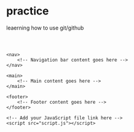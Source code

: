 # practice
leaerning how to use git/github

<!DOCTYPE html>
<html lang="en">
<head>
    <meta charset="UTF-8">
    <meta http-equiv="X-UA-Compatible" content="IE=edge">
    <meta name="viewport" content="width=device-width, initial-scale=1.0">
    <title>Document Title</title>
    <!-- Add your CSS file link here -->
    <link rel="stylesheet" href="style.css">
    <!-- Add any additional head elements here -->
</head>
<body>
    <header>
        <!-- Header content goes here -->
    </header>

    <nav>
        <!-- Navigation bar content goes here -->
    </nav>

    <main>
        <!-- Main content goes here -->
    </main>

    <footer>
        <!-- Footer content goes here -->
    </footer>

    <!-- Add your JavaScript file link here -->
    <script src="script.js"></script>
</body>
</html>


